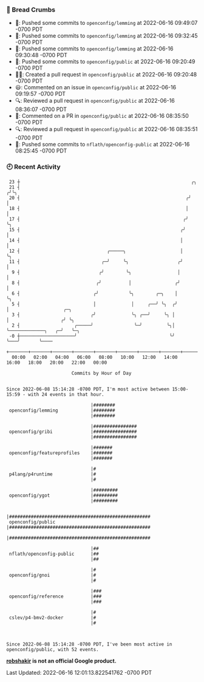 ### 🍞 Bread Crumbs

 * 🚢: Pushed some commits to `openconfig/lemming` at 2022-06-16 09:49:07 -0700 PDT
 * 🚢: Pushed some commits to `openconfig/lemming` at 2022-06-16 09:32:45 -0700 PDT
 * 🚢: Pushed some commits to `openconfig/lemming` at 2022-06-16 09:30:48 -0700 PDT
 * 🚢: Pushed some commits to `openconfig/public` at 2022-06-16 09:20:49 -0700 PDT
 * ✍🏼: Created a pull request in `openconfig/public` at 2022-06-16 09:20:48 -0700 PDT
 * 😃: Commented on an issue in `openconfig/public` at 2022-06-16 09:19:57 -0700 PDT
 * 🔍: Reviewed a pull request in  `openconfig/public` at 2022-06-16 08:36:07 -0700 PDT
 * 💬: Commented on a PR in  `openconfig/public` at 2022-06-16 08:35:50 -0700 PDT
 * 🔍: Reviewed a pull request in  `openconfig/public` at 2022-06-16 08:35:51 -0700 PDT
 * 🚢: Pushed some commits to `nflath/openconfig-public` at 2022-06-16 08:25:45 -0700 PDT

### 🕘 Recent Activity
```
 23 ┼                                                               ╭╮
 21 ┤                                                              ╭╯╰╮
 20 ┤                                                             ╭╯  │
 18 ┤                                                             │   │
 17 ┤                                                            ╭╯   ╰╮
 15 ┤                                                           ╭╯     │
 14 ┤                                                           │      │
 12 ┤                                ╭─────╮                    │      ╰╮
 11 ┤                              ╭─╯     ╰╮                  ╭╯       │
  9 ┤                             ╭╯        ╰╮                 │        │
  8 ┤                            ╭╯          │                ╭╯        │
  6 ┤                           ╭╯           ╰╮        ╭─╮    │         ╰╮
  5 ┤                           │             │     ╭──╯ ╰╮  ╭╯          │                    ╭─╮
  3 ┤                          ╭╯             ╰╮ ╭──╯     ╰╮ │           │                   ╭╯ ╰╮
  2 ┤                    ╭─────╯               ╰─╯         ╰╮│           ╰─────────────╮   ╭─╯   ╰─╮
 -0 ┼────────────────────╯                                  ╰╯                         ╰───╯       ╰────
    +───────+───────+───────+───────+───────+───────+───────+───────+───────+───────+───────+───────+────
  00:00   02:00   04:00   06:00   08:00   10:00   12:00   14:00   16:00   18:00   20:00   22:00   00:00   

						Commits by Hour of Day


Since 2022-06-08 15:14:28 -0700 PDT, I'm most active between 15:00-15:59 - with 24 events in that hour.

```



```
                               |########
 openconfig/lemming            |########
                               |########

                               |################
 openconfig/gribi              |################
                               |################

                               |#######
 openconfig/featureprofiles    |#######
                               |#######

                               |#
 p4lang/p4runtime              |#
                               |#

                               |#########
 openconfig/ygot               |#########
                               |#########

                               |####################################################
 openconfig/public             |####################################################
                               |####################################################

                               |##
 nflath/openconfig-public      |##
                               |##

                               |#
 openconfig/gnoi               |#
                               |#

                               |###
 openconfig/reference          |###
                               |###

                               |#
 cslev/p4-bmv2-docker          |#
                               |#



Since 2022-06-08 15:14:28 -0700 PDT, I've been most active in openconfig/public, with 52 events.

```
**[robshakir](mailto:robjs@google.com) is not an official Google product.**  


Last Updated: 2022-06-16 12:01:13.822541762 -0700 PDT
